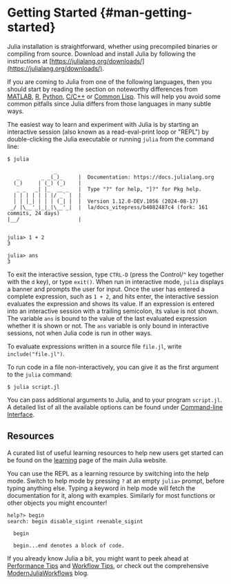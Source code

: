 
# Getting Started {#man-getting-started}

Julia installation is straightforward, whether using precompiled binaries or compiling from source. Download and install Julia by following the instructions at [https://julialang.org/downloads/](https://julialang.org/downloads/).

If you are coming to Julia from one of the following languages, then you should start by reading the section on noteworthy differences from [MATLAB](/manual/noteworthy-differences#Noteworthy-differences-from-MATLAB), [R](/manual/noteworthy-differences#Noteworthy-differences-from-R), [Python](/manual/noteworthy-differences#Noteworthy-differences-from-Python), [C/C++](/manual/noteworthy-differences#Noteworthy-differences-from-C/C) or [Common Lisp](/manual/noteworthy-differences#Noteworthy-differences-from-Common-Lisp). This will help you avoid some common pitfalls since Julia differs from those languages in many subtle ways.

The easiest way to learn and experiment with Julia is by starting an interactive session (also known as a read-eval-print loop or &quot;REPL&quot;) by double-clicking the Julia executable or running `julia` from the command line:

```
$ julia

               _
   _       _ _(_)_     |  Documentation: https://docs.julialang.org
  (_)     | (_) (_)    |
   _ _   _| |_  __ _   |  Type "?" for help, "]?" for Pkg help.
  | | | | | | |/ _` |  |
  | | |_| | | | (_| |  |  Version 1.12.0-DEV.1056 (2024-08-17)
 _/ |\__'_|_|_|\__'_|  |  la/docs_vitepress/b4082487c4 (fork: 161 commits, 24 days)
|__/                   |


julia> 1 + 2
3

julia> ans
3
```


To exit the interactive session, type `CTRL-D` (press the Control/`^` key together with the `d` key), or type `exit()`. When run in interactive mode, `julia` displays a banner and prompts the user for input. Once the user has entered a complete expression, such as `1 + 2`, and hits enter, the interactive session evaluates the expression and shows its value. If an expression is entered into an interactive session with a trailing semicolon, its value is not shown. The variable `ans` is bound to the value of the last evaluated expression whether it is shown or not. The `ans` variable is only bound in interactive sessions, not when Julia code is run in other ways.

To evaluate expressions written in a source file `file.jl`, write `include("file.jl")`.

To run code in a file non-interactively, you can give it as the first argument to the `julia` command:

```
$ julia script.jl
```


You can pass additional arguments to Julia, and to your program `script.jl`. A detailed list of all the available options can be found under [Command-line Interface](/manual/command-line-interface#cli).

## Resources

A curated list of useful learning resources to help new users get started can be found on the [learning](https://julialang.org/learning/) page of the main Julia website.

You can use the REPL as a learning resource by switching into the help mode. Switch to help mode by pressing `?` at an empty `julia>` prompt, before typing anything else. Typing a keyword in help mode will fetch the documentation for it, along with examples. Similarly for most functions or other objects you might encounter!

```
help?> begin
search: begin disable_sigint reenable_sigint

  begin

  begin...end denotes a block of code.
```


If you already know Julia a bit, you might want to peek ahead at [Performance Tips](/manual/performance-tips#man-performance-tips) and [Workflow Tips](/manual/workflow-tips#man-workflow-tips), or check out the comprehensive [ModernJuliaWorkflows](https://modernjuliaworkflows.org/) blog.
